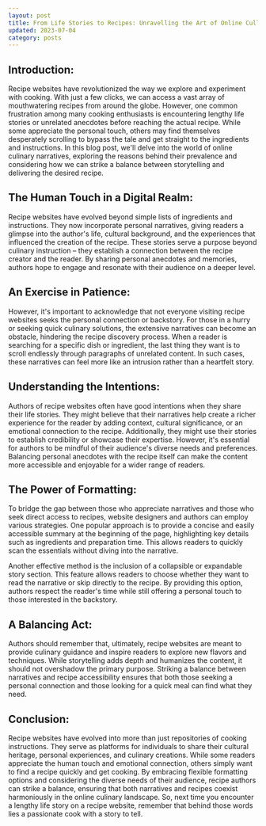 ```yaml
---
layout: post
title: From Life Stories to Recipes: Unravelling the Art of Online Cullinary Narratives
updated: 2023-07-04
category: posts
---
```


## Introduction:

Recipe websites have revolutionized the way we explore and experiment with cooking. With just a few clicks, we can access a vast array of mouthwatering recipes from around the globe. However, one common frustration among many cooking enthusiasts is encountering lengthy life stories or unrelated anecdotes before reaching the actual recipe. While some appreciate the personal touch, others may find themselves desperately scrolling to bypass the tale and get straight to the ingredients and instructions. In this blog post, we'll delve into the world of online culinary narratives, exploring the reasons behind their prevalence and considering how we can strike a balance between storytelling and delivering the desired recipe.

## The Human Touch in a Digital Realm:

Recipe websites have evolved beyond simple lists of ingredients and instructions. They now incorporate personal narratives, giving readers a glimpse into the author's life, cultural background, and the experiences that influenced the creation of the recipe. These stories serve a purpose beyond culinary instruction – they establish a connection between the recipe creator and the reader. By sharing personal anecdotes and memories, authors hope to engage and resonate with their audience on a deeper level.

## An Exercise in Patience:

However, it's important to acknowledge that not everyone visiting recipe websites seeks the personal connection or backstory. For those in a hurry or seeking quick culinary solutions, the extensive narratives can become an obstacle, hindering the recipe discovery process. When a reader is searching for a specific dish or ingredient, the last thing they want is to scroll endlessly through paragraphs of unrelated content. In such cases, these narratives can feel more like an intrusion rather than a heartfelt story.

## Understanding the Intentions:

Authors of recipe websites often have good intentions when they share their life stories. They might believe that their narratives help create a richer experience for the reader by adding context, cultural significance, or an emotional connection to the recipe. Additionally, they might use their stories to establish credibility or showcase their expertise. However, it's essential for authors to be mindful of their audience's diverse needs and preferences. Balancing personal anecdotes with the recipe itself can make the content more accessible and enjoyable for a wider range of readers.

## The Power of Formatting:

To bridge the gap between those who appreciate narratives and those who seek direct access to recipes, website designers and authors can employ various strategies. One popular approach is to provide a concise and easily accessible summary at the beginning of the page, highlighting key details such as ingredients and preparation time. This allows readers to quickly scan the essentials without diving into the narrative.

Another effective method is the inclusion of a collapsible or expandable story section. This feature allows readers to choose whether they want to read the narrative or skip directly to the recipe. By providing this option, authors respect the reader's time while still offering a personal touch to those interested in the backstory.

## A Balancing Act:

Authors should remember that, ultimately, recipe websites are meant to provide culinary guidance and inspire readers to explore new flavors and techniques. While storytelling adds depth and humanizes the content, it should not overshadow the primary purpose. Striking a balance between narratives and recipe accessibility ensures that both those seeking a personal connection and those looking for a quick meal can find what they need.

## Conclusion:

Recipe websites have evolved into more than just repositories of cooking instructions. They serve as platforms for individuals to share their cultural heritage, personal experiences, and culinary creations. While some readers appreciate the human touch and emotional connection, others simply want to find a recipe quickly and get cooking. By embracing flexible formatting options and considering the diverse needs of their audience, recipe authors can strike a balance, ensuring that both narratives and recipes coexist harmoniously in the online culinary landscape. So, next time you encounter a lengthy life story on a recipe website, remember that behind those words lies a passionate cook with a story to tell.
